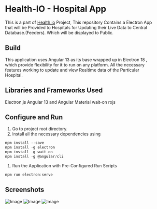 # Health-IO - Hospital App

This is a part of [Health.io](https://health-io-app.herokuapp.com/) Project, This repository Contains a Electron App that will be Provided to Hospitals for Updating their Live Data to Central Database.(Feeders). Which will be displayed to Public.

## Build

This application uses Angular 13 as its base wrapped up in Electron 18 , which provide flexibility for it to run on any platform. All the necessary features working to update and view Realtime data of the Particular Hospital.

## Libraries and Frameworks Used

Electron.js
Angular 13 and Angular Material
wait-on
rxjs


## Configure and Run

1. Go to project root directory.
2. Install all the necessary dependencies using



```jsx
npm install --save
npm install -g electron
npm install -g wait-on
npm install -g @angular/cli
```

1. Run the Application with Pre-Configured Run Scripts

```jsx
npm run electron:serve
```

## Screenshots
![Image](https://res.cloudinary.com/srvraj311/image/upload/v1652737203/Screenshot_2022-05-17_at_2.56.32_AM_d606ez.png)
![Image](https://res.cloudinary.com/srvraj311/image/upload/v1652737204/Screenshot_2022-05-17_at_2.56.35_AM_tjwnhi.png)
![Image](https://res.cloudinary.com/srvraj311/image/upload/v1652737200/Screenshot_2022-05-17_at_2.56.44_AM_kzjvbh.png)

